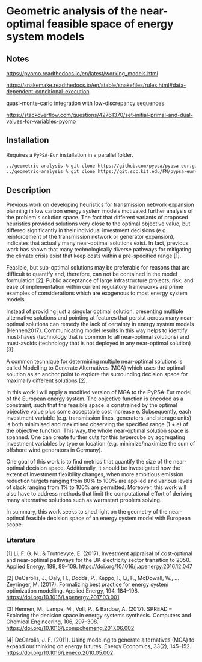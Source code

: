 # Geometric analysis of the near-optimal feasible space of energy system models

## Notes

https://pyomo.readthedocs.io/en/latest/working_models.html

https://snakemake.readthedocs.io/en/stable/snakefiles/rules.html#data-dependent-conditional-execution

quasi-monte-carlo integration with low-discrepancy sequences

https://stackoverflow.com/questions/42761370/set-initial-primal-and-dual-values-for-variables-pyomo

## Installation

Requires a `PyPSA-Eur` installation in a parallel folder.

```bash
../geometric-analysis % git clone https://github.com/pypsa/pypsa-eur.git
../geometric-analysis % git clone https://git.scc.kit.edu/FN/pypsa-eur-mga.git
```

## Description

Previous work on developing heuristics for transmission network expansion planning in low carbon energy system models motivated further analysis of the problem's solution space. The fact that different variants of proposed heuristics provided solutions very close to the optimal objective value, but differed significantly in their individual investment decisions (e.g. reinforcement of the transmission network or generator expansion), indicates that actually many near-optimal solutions exist. In fact, previous work has shown that many technologically diverse pathways for mitigating the climate crisis exist that keep costs within a pre-specified range [1]. 

Feasible, but sub-optimal solutions may be preferable for reasons that are difficult to quantify and, therefore, can not be contained in the model formulation [2]. Public acceptance of large infrastructure projects, risk, and ease of implementation within current regulatory frameworks are prime examples of considerations which are exogenous to most energy system models.

Instead of providing just a singular optimal solution, presenting multiple alternative solutions and pointing at features that persist across many near-optimal solutions can remedy the lack of certainty in energy system models (Hennen2017). Communicating model results in this way helps to identify must-haves (technology that is common to all near-optimal solutions) and must-avoids (technology that is not deployed in any near-optimal solution) [3].  

A common technique for determining multiple near-optimal solutions is called Modelling to Generate Alternatives (MGA) which uses the optimal solution as an anchor point to explore the surrounding decision space for maximally different solutions [2]. 

In this work I will apply a modified version of MGA to the PyPSA-Eur model of the European energy system. The objective function is encoded as a constraint, such that the feasible space is constrained by the optimal objective value plus some acceptable cost increase e. Subsequently, each investment variable (e.g. transmission lines, generators, and storage units) is both minimised and maximised observing the specified range (1 + e) of the objective function. This way, the whole near-optimal solution space is spanned. One can create further cuts for this hypercube by aggregating investment variables by type or location (e.g. minimize/maximize the sum of offshore wind generators in Germany).

One goal of this work is to find metrics that quantify the size of the near-optimal decision space. Additionally, it should be investigated how the extent of investment flexibility changes, when more ambitious emission reduction targets ranging from 80% to 100% are applied and various levels of slack ranging from 1% to 100% are permitted. Moreover, this work will also have to address methods that limit the computational effort of deriving many alternative solutions such as warmstart problem solving.

In summary, this work seeks to shed light on the geometry of the near-optimal feasible decision space of an energy system model with European scope.

### Literature

[1] Li, F. G. N., & Trutnevyte, E. (2017). Investment appraisal of cost-optimal and near-optimal pathways for the UK electricity sector transition to 2050. Applied Energy, 189, 89–109. https://doi.org/10.1016/j.apenergy.2016.12.047

[2] DeCarolis, J., Daly, H., Dodds, P., Keppo, I., Li, F., McDowall, W., … Zeyringer, M. (2017). Formalizing best practice for energy system optimization modelling. Applied Energy, 194, 184–198. https://doi.org/10.1016/j.apenergy.2017.03.001 

[3] Hennen, M., Lampe, M., Voll, P., & Bardow, A. (2017). SPREAD – Exploring the decision space in energy systems synthesis. Computers and Chemical Engineering, 106, 297–308. https://doi.org/10.1016/j.compchemeng.2017.06.002 

[4] DeCarolis, J. F. (2011). Using modeling to generate alternatives (MGA) to expand our thinking on energy futures. Energy Economics, 33(2), 145–152. https://doi.org/10.1016/j.eneco.2010.05.002 